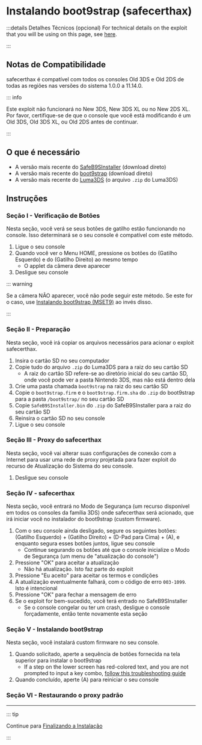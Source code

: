 # Instalando boot9strap (safecerthax)

:::details Detalhes Técnicos (opcional)
For technical details on the exploit that you will be using on this page, see [here](https://github.com/MrNbaYoh/safecerthax).

:::

## Notas de Compatibilidade

safecerthax é compatível com todos os consoles Old 3DS e Old 2DS de todas as regiões nas versões do sistema 1.0.0 a 11.14.0.

::: info

Este exploit não funcionará no New 3DS, New 3DS XL ou no New 2DS XL. Por favor, certifique-se de que o console que você está modificando é um Old 3DS, Old 3DS XL, ou Old 2DS antes de continuar.

:::

## O que é necessário

- A versão mais recente do [SafeB9SInstaller](https://github.com/d0k3/SafeB9SInstaller/releases/download/v0.0.7/SafeB9SInstaller-20170605-122940.zip) (download direto)
- A versão mais recente do [boot9strap](https://github.com/SciresM/boot9strap/releases/download/1.4/boot9strap-1.4.zip) (download direto)
- A versão mais recente do [Luma3DS](https://github.com/LumaTeam/Luma3DS/releases/latest) (o arquivo `.zip` do Luma3DS)

## Instruções

### Seção I - Verificação de Botões

Nesta seção, você verá se seus botões de gatilho estão funcionando no console. Isso determinará se o seu console é compatível com este método.

1. Ligue o seu console
2. Quando você ver o Menu HOME, pressione os botões do (Gatilho Esquerdo) e do (Gatilho Direito) ao mesmo tempo
   - O applet da câmera deve aparecer
3. Desligue seu console

::: warning

Se a câmera NÃO aparecer, você não pode seguir este método. Se este for o caso, use [Instalando boot9strap (MSET9)](installing-boot9strap-\(mset9\)) ao invés disso.

:::

### Seção II - Preparação

Nesta seção, você irá copiar os arquivos necessários para acionar o exploit safecerthax.

1. Insira o cartão SD no seu computador
2. Copie tudo do arquivo `.zip` do Luma3DS para a raiz do seu cartão SD
   - A raiz do cartão SD refere-se ao diretório inicial do seu cartão SD, onde você pode ver a pasta Nintendo 3DS, mas não está dentro dela
3. Crie uma pasta chamada `boot9strap` na raiz do seu cartão SD
4. Copie o `boot9strap.firm` e o `boot9strap.firm.sha` do `.zip` do boot9strap para a pasta `/boot9strap/` no seu cartão SD
5. Copie `SafeB9SInstaller.bin` do `.zip` do SafeB9SInstaller para a raiz do seu cartão SD
6. Reinsira o cartão SD no seu console
7. Ligue o seu console

### Seção III - Proxy do safecerthax

Nesta seção, você vai alterar suas configurações de conexão com a Internet para usar uma rede de proxy projetada para fazer exploit do recurso de Atualização do Sistema do seu console.

<!--@include: ./_include/addproxy.md -->

1. Desligue seu console

### Seção IV - safecerthax

Nesta seção, você entrará no Modo de Segurança (um recurso disponível em todos os consoles da família 3DS) onde safecerthax será acionado, que irá iniciar você no instalador do boot9strap (custom firmware).

1. Com o seu console ainda desligado, segure os seguintes botões: (Gatilho Esquerdo) + (Gatilho Direito) + (D-Pad para Cima) + (A), e enquanto segura esses botões juntos, ligue seu console
   - Continue segurando os botões até que o console inicialize o Modo de Segurança (um menu de "atualização do console")
2. Pressione "OK" para aceitar a atualização
   - Não há atualização. Isto faz parte do exploit
3. Pressione "Eu aceito" para aceitar os termos e condições
4. A atualização eventualmente falhará, com o código de erro `003-1099`. Isto é intencional
5. Pressione "OK" para fechar a mensagem de erro
6. Se o exploit for bem-sucedido, você terá entrado no SafeB9SInstaller
   - Se o console congelar ou ter um crash, desligue o console forçadamente, então tente novamente esta seção

### Seção V - Instalando boot9strap

Nesta seção, você instalará custom firmware no seu console.

1. Quando solicitado, aperte a sequência de botões fornecida na tela superior para instalar o boot9strap
   - If a step on the lower screen has red-colored text, and you are not prompted to input a key combo, [follow this troubleshooting guide](troubleshooting-safecerthax)
2. Quando concluído, aperte (A) para reiniciar o seu console

<!--@include: ./_include/configure-luma3ds.md -->

<!--@include: ./_include/luma3ds-installed-note.md -->

### Seção VI - Restaurando o proxy padrão

<!--@include: ./_include/rmproxy.md -->

___

::: tip

Continue para [Finalizando a Instalação](finalizing-setup)

:::
